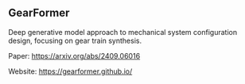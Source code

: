 ## GearFormer

Deep generative model approach to mechanical system configuration design, focusing on gear train synthesis.

Paper: https://arxiv.org/abs/2409.06016

Website: https://gearformer.github.io/




